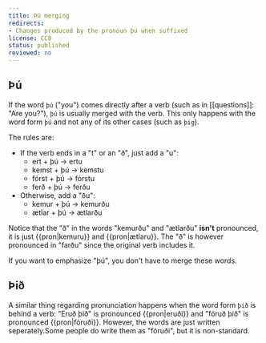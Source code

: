 ```yaml
---
title: Þú merging
redirects:
- Changes produced by the pronoun þú when suffixed
license: CC0
status: published
reviewed: no
---
```


<level level="a1"/>

## Þú

If the word `þú` ("you") comes directly after a verb (such as in [[questions]]: "Are you?"), `þú` is usually merged with the verb. This only happens with the word form `þú` and not any of its other cases (such as `þig`).

The rules are:

* If the verb ends in a "t" or an "ð", just add a "u":
  * ert + þú → ertu
  * kemst + þú → kemstu
  * fórst + þú → fórstu
  * ferð + þú → ferðu
* Otherwise, add a "ðu":
  * kemur + þú → kemurðu
  * ætlar + þú → ætlarðu

Notice that the "ð" in the words "kemurðu" and "ætlarðu" **isn't** pronounced, it is just {{pron|kemuru}} and {{pron|ætlaru}}. The "ð" is however pronounced in "farðu" since the original verb includes it.

If you want to emphasize "þú", you don't have to merge these words.

## Þið

A similar thing regarding pronunciation happens when the word form `þið` is behind a verb: "Eruð þið" is pronounced {{pron|eruði}} and "fóruð þið" is pronounced {{pron|fóruði}}. However, the words are just written seperately.<note>Some people do write them as "fóruði", but it is non-standard.</note>

